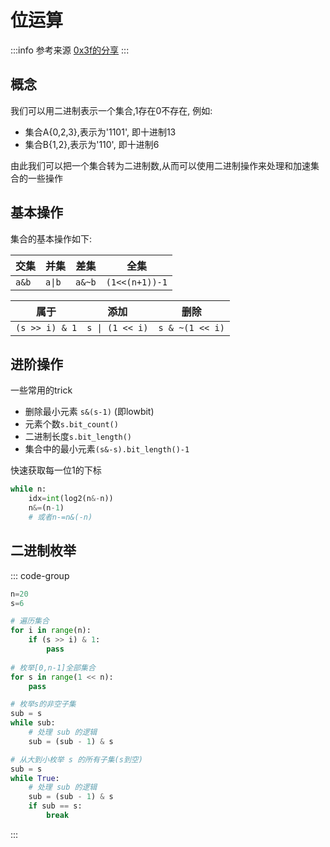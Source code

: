 # 位运算

:::info 参考来源
[0x3f的分享](https://leetcode.cn/circle/discuss/CaOJ45/)
:::

## 概念

我们可以用二进制表示一个集合,1存在0不存在, 例如:

- 集合A{0,2,3},表示为'1101', 即十进制13
- 集合B{1,2},表示为'110', 即十进制6

由此我们可以把一个集合转为二进制数,从而可以使用二进制操作来处理和加速集合的一些操作


## 基本操作

集合的基本操作如下:

|交集|并集|差集|全集|
|--|--|--|--|
|`a&b`|`a\|b`| `a&~b`|`(1<<(n+1))-1`|


|属于|添加|删除|
|--|--|--|
|`(s >> i) & 1`|`s \| (1 << i)`|`s & ~(1 << i)`|

## 进阶操作

一些常用的trick

- 删除最小元素 `s&(s-1)` (即lowbit)
- 元素个数`s.bit_count()`
- 二进制长度`s.bit_length()`
- 集合中的最小元素`(s&-s).bit_length()-1`

快速获取每一位1的下标

```py
while n:
    idx=int(log2(n&-n))
    n&=(n-1)
    # 或者n-=n&(-n)
```

## 二进制枚举

::: code-group

```py
n=20
s=6

# 遍历集合
for i in range(n):
    if (s >> i) & 1:
        pass
    
# 枚举[0,n-1]全部集合
for s in range(1 << n):
    pass

# 枚举s的非空子集
sub = s
while sub:
    # 处理 sub 的逻辑
    sub = (sub - 1) & s

# 从大到小枚举 s 的所有子集(s到空)
sub = s
while True:
    # 处理 sub 的逻辑
    sub = (sub - 1) & s
    if sub == s:
        break
```

:::
